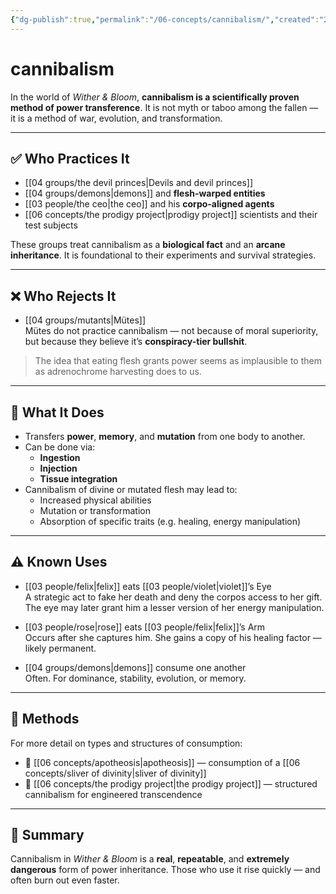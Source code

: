 ```yaml
---
{"dg-publish":true,"permalink":"/06-concepts/cannibalism/","created":"2024-12-23T11:25:11.984-06:00","updated":"2025-10-26T17:02:23.939-05:00"}
---
```


# cannibalism

In the world of *Wither & Bloom*, **cannibalism is a scientifically proven method of power transference**. It is not myth or taboo among the fallen — it is a method of war, evolution, and transformation.

---

## ✅ Who Practices It

- [[04 groups/the devil princes\|Devils and devil princes]]
- [[04 groups/demons\|demons]] and **flesh-warped entities**  
- [[03 people/the ceo\|the ceo]] and his **corpo-aligned agents**  
- [[06 concepts/the prodigy project\|prodigy project]] scientists and their test subjects  

These groups treat cannibalism as a **biological fact** and an **arcane inheritance**. It is foundational to their experiments and survival strategies.

---

## ❌ Who Rejects It

- [[04 groups/mutants\|Mütes]]  
  Mütes do not practice cannibalism — not because of moral superiority, but because they believe it’s **conspiracy-tier bullshit**.  

> The idea that eating flesh grants power seems as implausible to them as adrenochrome harvesting does to us.

---

## 🧪 What It Does

- Transfers **power**, **memory**, and **mutation** from one body to another.
- Can be done via:
  - **Ingestion**
  - **Injection**
  - **Tissue integration**
- Cannibalism of divine or mutated flesh may lead to:
  - Increased physical abilities  
  - Mutation or transformation  
  - Absorption of specific traits (e.g. healing, energy manipulation)

---

## ⚠️ Known Uses

- [[03 people/felix\|felix]] eats [[03 people/violet\|violet]]’s Eye  
  A strategic act to fake her death and deny the corpos access to her gift. The eye may later grant him a lesser version of her energy manipulation.

- [[03 people/rose\|rose]] eats [[03 people/felix\|felix]]’s Arm  
  Occurs after she captures him. She gains a copy of his healing factor — likely permanent.

- [[04 groups/demons\|demons]] consume one another  
  Often. For dominance, stability, evolution, or memory.

---

## 🔀 Methods

For more detail on types and structures of consumption:

- 📄 [[06 concepts/apotheosis\|apotheosis]] — consumption of a [[06 concepts/sliver of divinity\|sliver of divinity]]
- 📄 [[06 concepts/the prodigy project\|the prodigy project]] — structured cannibalism for engineered transcendence

---

## 📝 Summary

Cannibalism in *Wither & Bloom* is a **real**, **repeatable**, and **extremely dangerous** form of power inheritance. Those who use it rise quickly — and often burn out even faster.